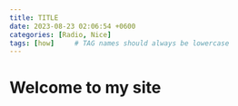 ```yaml
---
title: TITLE
date: 2023-08-23 02:06:54 +0600
categories: [Radio, Nice]
tags: [how]     # TAG names should always be lowercase
---
```


# Welcome to my site
